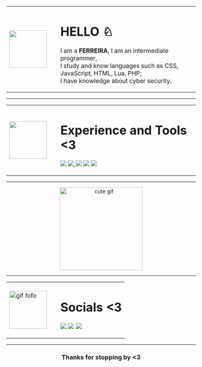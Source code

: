 <table>
  <tr>
    <td width="120">
      <img src="https://static.wikia.nocookie.net/minecraft_gamepedia/images/c/c1/Enchanted_Diamond_Shovel.gif/revision/latest?cb=20201118111657" width="100" />
    </td>
    <td>
      <h1>HELLO ♘</h1>
      <p>
    
I am a <b>FERREIRA</b>, I am an intermediate programmer,<br> I study and know languages ​​such as CSS, JavaScript, HTML, Lua, PHP;<br> I have knowledge about cyber security.
      </p>
    </td>
  </tr>
</table>

<p align="center">
<hr>
</p>

<table>
  <tr>
    <td width="120">
      <img src="https://minecraft.wiki/images/thumb/Enchanted_Diamond_Pickaxe.gif/120px-Enchanted_Diamond_Pickaxe.gif?c7aaa" width="100" />
    </td>
    <td>
      <h1>Experience and Tools <3</h1>
      <p>
      <a href="https://www.python.org/" target="_blank"><img src="https://img.shields.io/badge/python-3670A0?style=for-the-badge&logo=python&logoColor=ffdd54"/></a>
      <a href="https://developer.mozilla.org/en-US/docs/Web/HTML" target="_blank"><img src="https://img.shields.io/badge/HTML5-E34F26?style=for-the-badge&logo=html5&logoColor=white"/>
      <a href="https://code.visualstudio.com/" target="_blank"><img src="https://img.shields.io/badge/VSCode-0078d7?style=for-the-badge&logo=visual%20studio%20code&logoColor=white"/></a>
      <a href="https://www.canva.com/" target="_blank"><img src="https://img.shields.io/badge/Canva-00C4CC?style=for-the-badge&logo=canva&logoColor=white"/></a>
      <a href="https://www.github.com/"><img src="https://img.shields.io/badge/-GitHub-181717?style=flat-square&logo=github"/></a>
      </p>
    </td>
  </tr>
</table>

<p align="center">
<hr>
</p>

<div align="center">
  <img src="https://64.media.tumblr.com/71efebce46f7e7434e1196317bb94b14/8c6e4d4d3fb09681-b1/s250x400/66af748c082d13ddac826d9e41d6759f6cebc03d.gifv" alt="cute gif" width="220" />
</div>

<p align="center">
 <hr>
</p>

<table align="center">
  <tr>
    <td width="120">
      <img src="https://64.media.tumblr.com/271932293e450e46f719bdc9ede49be2/e87f7b03b3b83c71-4f/s400x600/f4acec7de11a01f345dc2f4ec6ce4a287f1cee8e.gifv" alt="gif fofo" width="100" />
    </td>
    <td>
      <h1>Socials <3</h1>
      <p>
      <a href=""><img src="https://img.shields.io/badge/Gmail-D14836?style=for-the-badge&logo=gmail&logoColor=white"/></a>
      <a href=""><img src="https://img.shields.io/badge/GitHub-100000?style=for-the-badge&logo=github&logoColor=white"/></a>
      <a href=""><img src="https://img.shields.io/badge/LinkedIn-0A66C2?style=for-the-badge&logo=linkedin&logoColor=white"/></a>
      </p>
    </td>
  </tr>
</table>

<p align="center">
 <hr>
</p>

<h3 align="center">Thanks for stopping by <3</h3>
